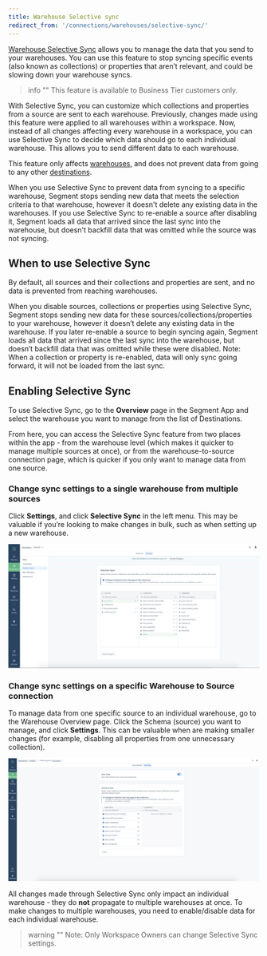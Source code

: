 ```yaml
---
title: Warehouse Selective sync
redirect_from: '/connections/warehouses/selective-sync/'
---
```


[Warehouse Selective Sync](https://segment.com/docs/connections/warehouses/faq/#can-i-control-what-data-is-sent-to-my-warehouse/) allows you to manage the data that you send to your warehouses. You can use this feature to stop syncing specific events (also known as collections) or properties that aren’t relevant, and could be slowing down your warehouse syncs.

> info ""
> This feature is available to Business Tier customers only.

With Selective Sync, you can customize which collections and properties from a source are sent to each warehouse. Previously, changes made using this feature were applied to all warehouses within a workspace. Now, instead of all changes affecting every warehouse in a workspace, you can use Selective Sync to decide which data should go to each individual warehouse. This allows you to send different data to each warehouse.

This feature only affects [warehouses](/docs/connections/warehouses/), and does not prevent data from going to any other [destinations](/docs/connections/destinations/).

When you use Selective Sync to prevent data from syncing to a specific warehouse, Segment stops sending new data that meets the selection criteria to that warehouse, however it doesn't delete any existing data in the warehouses. If you use Selective Sync to re-enable a source after disabling it, Segment loads all data that arrived since the last sync into the warehouse, but doesn't backfill data that was omitted while the source was not syncing.


## When to use Selective Sync

By default, all sources and their collections and properties are sent, and no data is prevented from reaching warehouses.

When you disable sources, collections or properties using Selective Sync, Segment stops sending new data for these sources/collections/properties to your warehouse, however it doesn’t delete any existing data in the warehouse. If you later re-enable a source to begin syncing again, Segment loads all data that arrived since the last sync into the warehouse, but doesn’t backfill data that was omitted while these were disabled. Note: When a collection or property is re-enabled, data will only sync going forward, it will not be loaded from the last sync.

## Enabling Selective Sync

To use Selective Sync, go to the **Overview** page in the Segment App and select the warehouse you want to manage from the list of Destinations.

From here, you can access the Selective Sync feature from two places within the app - from the warehouse level (which makes it quicker to manage multiple sources at once), or from the warehouse-to-source connection page, which is quicker if you only want to manage data from one source.


### Change sync settings to a single warehouse from multiple sources

Click **Settings**, and click **Selective Sync** in the left menu. This may be valuable if you’re looking to make changes in bulk, such as when setting up a new warehouse.

![](images/WH_SS_WH.png)

### Change sync settings on a specific Warehouse to Source connection

To manage data from one specific source to an individual warehouse, go to the Warehouse Overview page. Click the Schema (source) you want to manage, and click **Settings**. This can be valuable when are making smaller changes (for example, disabling all properties from one unnecessary collection).

![](images/WH_SS_Source.png)


All changes made through Selective Sync only impact an individual warehouse - they do **not** propagate to multiple warehouses at once. To make changes to multiple warehouses, you need to enable/disable data for each individual warehouse.

> warning ""
> Note: Only Workspace Owners can change Selective Sync settings.
